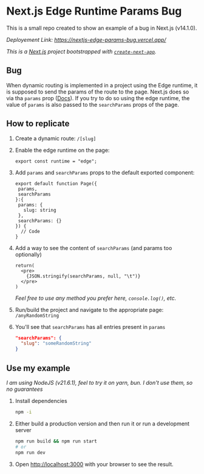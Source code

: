 # Next.js Edge Runtime Params Bug

This is a small repo created to show an example of a bug in Next.js (v14.1.0).

_Deployement Link: https://nextjs-edge-params-bug.vercel.app/_

_This is a [Next.js](https://nextjs.org/) project bootstrapped with [`create-next-app`](https://github.com/vercel/next.js/tree/canary/packages/create-next-app)._

## Bug

When dynamic routing is implemented in a project using the Edge runtime, it is supposed to send the params of the route to the page. Next.js does so via tha `params` prop ([Docs](https://nextjs.org/docs/pages/building-your-application/routing/dynamic-routes)). If you try to do so using the edge runtime, the value of `params` is also passed to the `searchParams` props of the page.

## How to replicate

1. Create a dynamic route: `/[slug]`

1. Enable the edge runtime on the page:

   ```JSX
   export const runtime = "edge";
   ```

1. Add `params` and `searchParams` props to the default exported component:

   ```JSX
   export default function Page({
    params,
    searchParams
   }:{
    params: {
      slug: string
    },
    searchParams: {}
   }) {
     // Code
   }
   ```

1. Add a way to see the content of `searchParams` (and params too optionally)

   ```JSX
   return(
     <pre>
       {JSON.stringify(searchParams, null, "\t")}
     </pre>
   )
   ```

   _Feel free to use any method you prefer here, `console.log()`, etc._

1. Run/build the project and navigate to the appropriate page: `/anyRandomString`

1. You'll see that `searchParams` has all entries present in `params`

   ```JSON
   "searchParams": {
     "slug": "someRandomString"
   }
   ```

## Use my example

_I am using NodeJS (v21.6.1), feel to try it on yarn, bun. I don't use them, so no guarantees_

1. Install dependencies

   ```bash
   npm -i
   ```

1. Either build a production version and then run it or run a development server

   ```bash
   npm run build && npm run start
   # or
   npm run dev
   ```

1. Open [http://localhost:3000](http://localhost:3000) with your browser to see the result.
